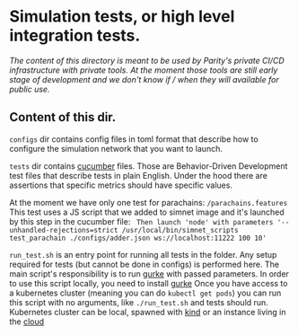 # Simulation tests, or high level integration tests.


_The content of this directory is meant to be used by Parity's private CI/CD
infrastructure with private tools. At the moment those tools are still early
stage of development and we don't know if / when they will available for
public use._


## Content of this dir. 

`configs` dir contains config files in toml format that describe how to
configure the simulation network that you want to launch.

`tests` dir contains [cucumber](https://cucumber.io/) files. Those are 
Behavior-Driven Development test files that describe tests in plain English.
Under the hood there are assertions that specific metrics should have specific
values. 

At the moment we have only one test for parachains: `/parachains.features`
This test uses a JS script that we added to simnet image and it's launched
by this step in the cucumber file:
` Then launch 'node' with parameters '--unhandled-rejections=strict /usr/local/bin/simnet_scripts test_parachain ./configs/adder.json ws://localhost:11222 100 10'`

`run_test.sh` is an entry point for running all tests in the folder. 
Any setup required for tests (but cannot be done in configs) is performed 
here. The main script's responsibility is to run [gurke](https://github.com/paritytech/gurke)
with passed parameters.
In order to use this script locally, you need to install 
[gurke](https://github.com/paritytech/gurke)
Once you have access to a kubernetes cluster (meaning you can do `kubectl get pods`) 
you can run this script with no arguments, like `./run_test.sh` and tests should run.
Kubernetes cluster can be local, spawned with 
[kind](https://kind.sigs.k8s.io/docs/user/quick-start/#installation)
or an instance living in the 
[cloud](https://github.com/paritytech/gurke/blob/main/docs/How-to-setup-access-to-gke-k8s-cluster.md) 
